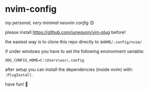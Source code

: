 # nvim-config

_my personal, very minimal neovim config_ :blush:

please install https://github.com/junegunn/vim-plug before!

the easiest way is to clone this repo directly to `$HOME/.config/nvim/`

if under windows you have to set the following environment variable:

```
XDG_CONFIG_HOME=C:\Users\wsc\.config
```

after setup you can install the dependencies (inside nvim) with: `:PlugInstall`.

have fun!
:cherry_blossom:
